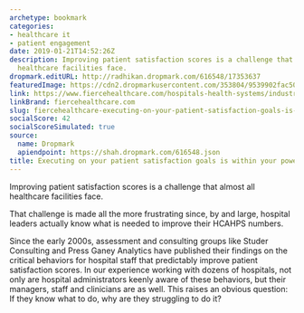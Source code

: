 ```yaml
---
archetype: bookmark
categories:
- healthcare it
- patient engagement
date: 2019-01-21T14:52:26Z
description: Improving patient satisfaction scores is a challenge that almost all
  healthcare facilities face.
dropmark.editURL: http://radhikan.dropmark.com/616548/17353637
featuredImage: https://cdn2.dropmarkusercontent.com/353804/9539902fac50af1941f3f8918cd39ba5fb7c8a76e9738475dfa1f8ba5d98bc01/thumbnail/ScreenShot2018-11-13at3.08.56PM.png?Expires=1557430063&Signature=KTYlcLDj1XoOo6V0w1Tye2modfKsbOOwcx~Yx4LzYBQ8uyD3W6kAGA3IAiUyX7jDrv3jCDE9bnm2ycZAC4Ew0oARuVhPjhtwkTLyDOtTLVRlanDckgEYg7yFhkvAI9-b-LbkFilZyuZqlhPsHQIRjpSwdzyxa2K8Ir-5H5Ht5fwC9mrZkI1HpqycjxbdGa~iON~PChbJzxhjEEN3X1s83HFrYl3XKZpXQwmBl-hPB5z3Pk6mgK1CPXkx1htCSbl-WD64iiv-f6U5zzrVpoloTJpNdzvpfjWC2skvjA6DyuieBPRy4nFXVL72GqFzKHGQwGTzuKzzZJKv7EqtkHbPqw__&Key-Pair-Id=APKAITQYWVEN757ZA4KQ
link: https://www.fiercehealthcare.com/hospitals-health-systems/industry-voices-executing-your-patient-satisfaction-goals-within-your
linkBrand: fiercehealthcare.com
slug: fiercehealthcare-executing-on-your-patient-satisfaction-goals-is-within-your-power
socialScore: 42
socialScoreSimulated: true
source:
  name: Dropmark
  apiendpoint: https://shah.dropmark.com/616548.json
title: Executing on your patient satisfaction goals is within your power
---
```

Improving patient satisfaction scores is a challenge that almost all healthcare facilities face.


That challenge is made all the more frustrating since, by and large, hospital leaders actually know what is needed to improve their HCAHPS numbers.

Since the early 2000s, assessment and consulting groups like Studer Consulting and Press Ganey Analytics have published their findings on the critical behaviors for hospital staff that predictably improve patient satisfaction scores. In our experience working with dozens of hospitals, not only are hospital administrators keenly aware of these behaviors, but their managers, staff and clinicians are as well. This raises an obvious question: If they know what to do, why are they struggling to do it?

